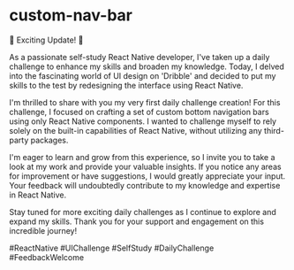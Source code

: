 # custom-nav-bar

🚀 Exciting Update! 📢

As a passionate self-study React Native developer, I've taken up a daily challenge to enhance my skills and broaden my knowledge. Today, I delved into the fascinating world of UI design on 'Dribble' and decided to put my skills to the test by redesigning the interface using React Native.

I'm thrilled to share with you my very first daily challenge creation! For this challenge, I focused on crafting a set of custom bottom navigation bars using only React Native components. I wanted to challenge myself to rely solely on the built-in capabilities of React Native, without utilizing any third-party packages.

I'm eager to learn and grow from this experience, so I invite you to take a look at my work and provide your valuable insights. If you notice any areas for improvement or have suggestions, I would greatly appreciate your input. Your feedback will undoubtedly contribute to my knowledge and expertise in React Native.

Stay tuned for more exciting daily challenges as I continue to explore and expand my skills. Thank you for your support and engagement on this incredible journey!

#ReactNative #UIChallenge #SelfStudy #DailyChallenge #FeedbackWelcome




